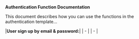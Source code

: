 **Authentication Function Documentation**  
 

This document describes how you can use the functions in the authentication template…  


|**User sign up by email & password:**|
| - | | - |

